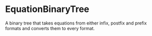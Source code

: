 # EquationBinaryTree

A binary tree that takes equations from either infix, postfix and prefix formats and converts them to every format.
